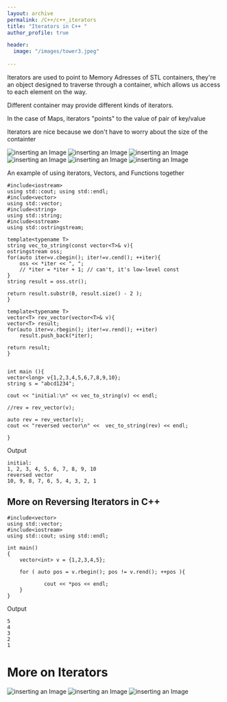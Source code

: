 ```yaml
---
layout: archive
permalink: /C++/c++_iterators
title: "Iterators in C++ "
author_profile: true

header:
  image: "/images/tower3.jpeg"
  
---
```


Iterators are used to point to Memory Adresses of STL containers, they're an object designed to traverse through a container, which allows us access to each element on the way.

Different container may provide different kinds of iterators.

In the case of Maps, iterators "points" to the value of pair of key/value

Iterators are nice because we don't have to worry about the size of the containter


![inserting an Image](/images/C++/iterators/Page1.jpg)
![inserting an Image](/images/C++/iterators/Page2.jpg)
![inserting an Image](/images/C++/iterators/Page3.jpg)
![inserting an Image](/images/C++/iterators/Page4.jpg)
![inserting an Image](/images/C++/iterators/Page5.jpg)
![inserting an Image](/images/C++/iterators/Page6.jpg)



An example of using iterators, Vectors, and Functions together

    #include<iostream>
    using std::cout; using std::endl; 
    #include<vector>
    using std::vector;
    #include<string>
    using std::string;
    #include<sstream>
    using std::ostringstream;

    template<typename T>
    string vec_to_string(const vector<T>& v){
    ostringstream oss;
    for(auto iter=v.cbegin(); iter!=v.cend(); ++iter){
        oss << *iter << ", ";
        // *iter = *iter + 1; // can't, it's low-level const
    }
    string result = oss.str();

    return result.substr(0, result.size() - 2 );
    }

    template<typename T>
    vector<T> rev_vector(vector<T>& v){
    vector<T> result;
    for(auto iter=v.rbegin(); iter!=v.rend(); ++iter)
        result.push_back(*iter);

    return result;
    }
        

    int main (){
    vector<long> v{1,2,3,4,5,6,7,8,9,10};
    string s = "abcd1234";  

    cout << "initial:\n" << vec_to_string(v) << endl;
    
    //rev = rev_vector(v);

    auto rev = rev_vector(v);
    cout << "reversed vector\n" <<  vec_to_string(rev) << endl;

    }

Output

    initial:
    1, 2, 3, 4, 5, 6, 7, 8, 9, 10
    reversed vector
    10, 9, 8, 7, 6, 5, 4, 3, 2, 1

## More on Reversing Iterators in C++


    #include<vector>
    using std::vector; 
    #include<iostream>
    using std::cout; using std::endl; 

    int main() 
    {
        vector<int> v = {1,2,3,4,5};

        for ( auto pos = v.rbegin(); pos != v.rend(); ++pos ){

                cout << *pos << endl;
        }
    }


Output

    5
    4
    3
    2
    1





# More on Iterators

![inserting an Image](/images/C++/iterators/Page7.jpg)
![inserting an Image](/images/C++/iterators/Page8.jpg)
![inserting an Image](/images/C++/iterators/Page9.jpg)






